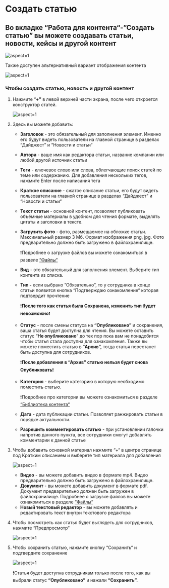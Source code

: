 # Создать статью

## Во вкладке “Работа для контента“-”Создать статью” вы можете **создавать статьи,** новости, кейсы и другой контент

 ![](/api/attachments.redirect?id=4b4c7429-6a36-4287-9771-8486947dcbe3 "aspect=1")

Также доступен альтернативный вариант отображения контента

 ![](/api/attachments.redirect?id=820ac654-35ce-4632-974f-cf7529e5b063 "aspect=1")

### Чтобы создать статью, новость и другой контент

1. Нажмите “**+”** в левой верхней части экрана, после чего откроется конструктор статей.

    ![](/api/attachments.redirect?id=29835bd2-41cc-46bc-80fa-440c7be8dfef "aspect=1")
2. Здесь вы можете добавить:
   - **Заголовок** - это обязательный для заполнения элемент. Именно его будут видеть пользователи на главной странице в разделах “Дайджест” и “Новости и статьи“
   - **Автора** - ваше имя как редактора статьи, название компании или любой другой источник статьи
   - **Теги** - ключевое слово или слова, облегчающие поиск статей по теме или содержанию. Для добавления нескольких тегов, нажмите Enter после написания тега
   - **Краткое описание** - сжатое описание статьи, его будут видеть пользователи на главной странице в разделах “Дайджест” и “Новости и статьи“  
   - **Текст статьи** - основной контент, позволяет публиковать объёмные материалы в удобном для чтения формате, выделять цитаты и заголовки в тексте.
   - **Загрузить фото** - фото, размещаемое на обложке статьи. Максимальный размер  3 Мб. Формат изображения png, jpg. Фото предварительно должно быть загружено в файлохранилище. 

     ❗Подробнее о загрузке файлов вы можете ознакомиться в разделе [“Файлы“](/doc/fajly-S2l8eZZvxJ)
   - **Вид** - это обязательный для заполнения элемент. Выберите тип контента из списка.
   - **Тип -** если выбрано ”Обязательно”, то у сотрудника в конце статьи появится кнопка “Подтверждаю ознакомление“ которая подтвердит прочтение

     ❗**После того как статья была Сохранена, изменить тип будет невозможно**❗
   - **Статус** - после смены статуса на **“Опубликовано”** и сохранения, ваша статья будет доступна для чтения. Вы можете оставить статус “**Не опубликовано**“ до тех пор пока вам не понадобится чтобы статья стала доступна для ознакомления. Также вы можете поместить статью в “**Архив”,** тогда статья перестанет быть доступна для сотрудников.

     ❗**После добавления в “Архив” статью нельзя будет снова Опубликовать**❗
   - **Категория** - выберите категорию в которую необходимо поместить статью. 

     ❗Подробнее про категории вы можете ознакомиться в разделе [“Библиотека контента“](/doc/biblioteka-kontenta-KBvL88m75A)
   - **Дата** - дата публикации статьи. Позволяет ранжировать статьи в порядке актуальности.
   - **Разрешить комментировать статью** - при установлении галочки напротив данного пункта, все сотрудники смогут добавлять комментарии к данной статье
3. Чтобы добавить основной материал нажмите “+“ в центре странице под Кратким описанием и выберете тип материала для добавления

    ![](/api/attachments.redirect?id=7a1789f5-7e4b-42d1-88a0-c6bdbbf1482d "aspect=1")
   - **Видео** - вы можете добавить видео в формате mp4. Видео предварительно должно быть загружено в файлохранилище. 
   - **Документ** - вы можете добавить документ в формате pdf. Документ предварительно должен быть загружен в файлохранилище. Подробнее о загрузке файлов вы можете ознакомиться в разделе [“Файлы“](/doc/fajly-S2l8eZZvxJ)
   - **Новый текстовый редактор** - вы можете добавлять и редактировать текст внутри текстового редактора 
4. Чтобы посмотреть как статья будет выглядеть для сотрудников, нажмите “Предпросмотр“

    ![](/api/attachments.redirect?id=3d5acd67-ff44-4448-b4d6-532c3e161c49 "aspect=1")
5. Чтобы сохранить статью, нажмите кнопку “Сохранить“ и подтвердите сохранение

    ![](/api/attachments.redirect?id=0437df05-567f-4d47-9f3d-c339ba331d1a "aspect=1")

   ❗Статья будет доступна сотрудникам только после того, как вы выбрали статус **“Опубликовано”** и нажали **“Сохранить”.**


